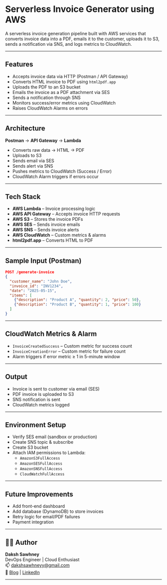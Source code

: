 
# Serverless Invoice Generator using AWS

A serverless invoice generation pipeline built with AWS services that converts invoice data into a PDF, emails it to the customer, uploads it to S3, sends a notification via SNS, and logs metrics to CloudWatch.

---

## Features

- Accepts invoice data via HTTP (Postman / API Gateway)
- Converts HTML invoice to PDF using `html2pdf.app`
- Uploads the PDF to an S3 bucket
- Emails the invoice as a PDF attachment via SES
- Sends a notification through SNS
- Monitors success/error metrics using CloudWatch
- Raises CloudWatch Alarms on errors

---

##  Architecture

**Postman** → **API Gateway** → **Lambda**
- Converts raw data → HTML → PDF
- Uploads to S3
- Sends email via SES
- Sends alert via SNS
- Pushes metrics to CloudWatch (Success / Error)
- CloudWatch Alarm triggers if errors occur

---

##  Tech Stack

- **AWS Lambda** – Invoice processing logic
- **AWS API Gateway** – Accepts invoice HTTP requests
- **AWS S3** – Stores the invoice PDFs
- **AWS SES** – Sends invoice emails
- **AWS SNS** – Sends invoice alerts
- **AWS CloudWatch** – Custom metrics & alarms
- **html2pdf.app** – Converts HTML to PDF

---

##  Sample Input (Postman)

```json
POST /generate-invoice
{
  "customer_name": "John Doe",
  "invoice_id": "INV1234",
  "date": "2025-05-15",
  "items": [
    {"description": "Product A", "quantity": 2, "price": 50},
    {"description": "Product B", "quantity": 1, "price": 100}
  ]
}
```

---

##  CloudWatch Metrics & Alarm

- `InvoiceCreatedSuccess` – Custom metric for success count
- `InvoiceCreationError` – Custom metric for failure count
- Alarm triggers if error metric ≥ 1 in 5-minute window

---

##  Output

- Invoice is sent to customer via email (SES)
- PDF invoice is uploaded to S3
- SNS notification is sent
- CloudWatch metrics logged

---

##  Environment Setup

- Verify SES email (sandbox or production)
- Create SNS topic & subscribe
- Create S3 bucket
- Attach IAM permissions to Lambda:
  - `AmazonS3FullAccess`
  - `AmazonSESFullAccess`
  - `AmazonSNSFullAccess`
  - `CloudWatchFullAccess`

---

##  Future Improvements

- Add front-end dashboard
- Add database (DynamoDB) to store invoices
- Retry logic for email/PDF failures
- Payment integration

---

## 👨‍💻 Author

**Daksh Sawhney**  
DevOps Engineer | Cloud Enthusiast  
📫 dakshsawhneyy@gmail.com  
🔗 [Blog](https://dakshsawhneyy.hashnode.dev/) | [LinkedIn](https://www.linkedin.com/in/dakshsawhneyy/)

---

